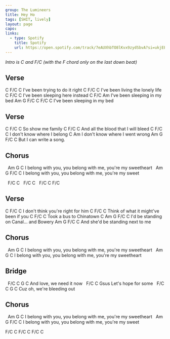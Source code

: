 ```yaml
---
group: The Lumineers
title: Hey Ho
tags: [SHIT, lively]
layout: page
capo: 
links: 
  - type: Spotify
    title: Spotify
    url: https://open.spotify.com/track/7eAUXhbTO8lKvx9zydSbvA?si=ukjEEOguRXeFIPJ6-CXK6g
---
```


*Intro is C and F/C (with the F chord only on the last down beat)*

## Verse

C                               F/C C
I've been trying to do it right
C                               F/C C
I've been living the lonely life
C                               F/C C
I've been sleeping here instead
C                               F/C Am
I've been sleeping in my bed
Am                   G      F/C C    F/C C
I've been sleeping in my bed

## Verse

C                                   F/C C
So show me family
C                                   F/C C
And all the blood that I will bleed
C                                   F/C C
I don't know where I belong
C                                       Am
I don't know where I went wrong
Am               G     F/C   C
But I can write a song.

## Chorus

&nbsp;             Am                  G                   C
I belong with you, you belong with me, you're my sweetheart
&nbsp;             Am                  G              F/C  C
I belong with you, you belong with me, you're my sweet

&nbsp; F/C C
&nbsp; F/C C
&nbsp; F/C C   F/C

## Verse

C                                 F/C C
I don't think you're right for him
C                                 F/C C
Think of what it might've been if you
C                                 F/C C
Took a bus to Chinatown
C                           Am     G     F/C C
I'd be standing on Canal...    and Bowery
Am                       G      F/C  C
And she'd be standing next to me

## Chorus

&nbsp;             Am                  G                   C
I belong with you, you belong with me, you're my sweetheart
&nbsp;             Am                  G                   C
I belong with you, you belong with me, you're my sweetheart

## Bridge

&nbsp;     F/C C    G         C
And love, we need it now
&nbsp;      F/C C        Gsus
Let's hope for some
&nbsp;   F/C C     G           C
Cuz oh, we're bleeding out

## Chorus

&nbsp;             Am                  G                   C
I belong with you, you belong with me, you're my sweetheart
&nbsp;             Am                  G              F/C  C
I belong with you, you belong with me, you're my sweet

F/C C
F/C C
F/C C
